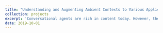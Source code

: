```yaml
---
title: "Understanding and Augmenting Ambient Contexts to Various Applications"
collection: projects 
excerpt: 'Conversational agents are rich in content today. However, they areentirely oblivious to users’ situational context, limiting their ability to adapt their response and interaction style. Two critical challenges underpin this caveat - i) inferring contexts from acoustics in-the-wild is hard, and ii) these agents have tight latency requirements for fast responsiveness. To this end, we systematically explore the design space for a context augmented conversational agent, including analysis of input segment dynamics and computational alternatives. Building on these, we propose a solution that redesigns the input segment intelligently to accommodate acoustic-based context analysis, achieved in a two-step inference pipeline. First, we separate the non-speech segment from acoustic signals and thenuse a VGGish-based neural network architecture to infer diverse ambient contexts (e.g., crowd sounds, background chatter sounds,clapping sounds, etc.). The network uses a partial AudioSet dataset purposefully curated through crowdsourcing and containing vary-ing ambient acoustic events. Our experimental results demonstrate that the proposed network can distinguish between different ambi-ent contexts with an averagae F-1 score of 0.79 and a computational latency of 3 milliseconds. We also reflect on a distilled version ofthis neural network, jointly optimized for recognition accuracy and latency. Finally, we present a concrete manifestation of our solutionin designing a context-aware conversational agent with kinetice arables'
date: 2019-10-01
---
```

